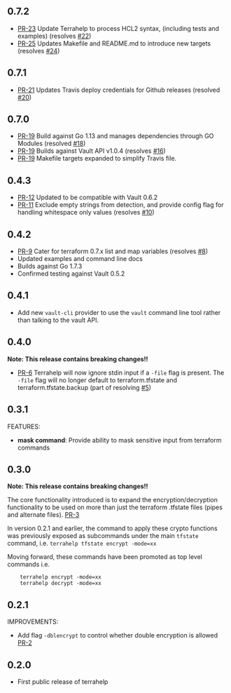 ## 0.7.2
* [PR-23](https://github.com/opencredo/terrahelp/pull/23) Update Terrahelp to process HCL2 syntax, (including tests and examples) (resolves [#22](https://github.com/opencredo/terrahelp/issues/22))
* [PR-25](https://github.com/opencredo/terrahelp/pull/25) Updates Makefile and README.md to introduce new targets (resolves [#24](https://github.com/opencredo/terrahelp/issues/24))

## 0.7.1
* [PR-21](https://github.com/opencredo/terrahelp/pull/21) Updates Travis deploy credentials for Github releases (resolved [#20](https://github.com/opencredo/terrahelp/issues/20))

## 0.7.0
* [PR-19](https://github.com/opencredo/terrahelp/pull/19) Build against Go 1.13 and manages dependencies through GO Modules (resolved [#18](https://github.com/opencredo/terrahelp/issues/18))
* [PR-19](https://github.com/opencredo/terrahelp/pull/19) Builds against Vault API v1.0.4 (resolves [#16](https://github.com/opencredo/terrahelp/issues/16))
* [PR-19](https://github.com/opencredo/terrahelp/pull/19) Makefile targets expanded to simplify Travis file.

## 0.4.3
* [PR-12](https://github.com/opencredo/terrahelp/pull/12) Updated to be compatible with Vault 0.6.2
* [PR-11](https://github.com/opencredo/terrahelp/pull/11) Exclude empty strings from detection, and provide config flag for handling whitespace only values (resolves [#10](https://github.com/opencredo/terrahelp/issues/10))

## 0.4.2
* [PR-9](https://github.com/opencredo/terrahelp/pull/9) Cater for terraform 0.7.x list and map variables (resolves [#8](https://github.com/opencredo/terrahelp/issues/8))
* Updated examples and command line docs
* Builds against Go 1.7.3
* Confirmed testing against Vault 0.5.2

## 0.4.1
* Add new `vault-cli` provider to use the `vault` command line tool rather than talking to the vault API.

## 0.4.0
**Note: This release contains breaking changes!!**

* [PR-6](https://github.com/opencredo/terrahelp/pull/6) Terrahelp will now ignore stdin input if a `-file` flag is present. The `-file` flag will no longer default to terraform.tfstate and terraform.tfstate.backup (part of resolving [#5](https://github.com/opencredo/terrahelp/issues/5))

## 0.3.1

FEATURES:

* **mask command**: Provide ability to mask sensitive input from terraform commands

## 0.3.0

**Note: This release contains breaking changes!!** 

The core functionality introduced is to expand the encryption/decryption functionality to 
be used on more than just the terraform .tfstate files (pipes and alternate files). [PR-3](https://github.com/opencredo/terrahelp/pull/3)
      
In version 0.2.1 and earlier, the command to apply these crypto functions was previously
exposed as subcommands under the main `tfstate` command, i.e. 
`terrahelp tfstate encrypt -mode=xx`

Moving forward, these commands have been promoted as top level commands i.e.

        terrahelp encrypt -mode=xx 
        terrahelp decrypt -mode=xx 
  

## 0.2.1

IMPROVEMENTS:

* Add flag `-dblencrypt` to control whether double encryption is allowed [PR-2](https://github.com/opencredo/terrahelp/pull/2)

 
## 0.2.0

* First public release of terrahelp  
